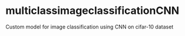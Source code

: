 # multiclassimageclassificationCNN

Custom model for image classification using CNN on cifar-10 dataset
